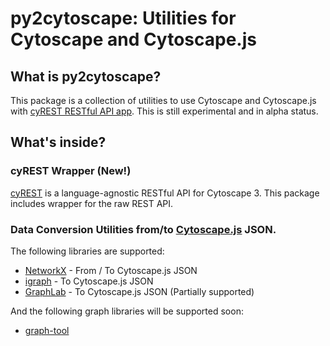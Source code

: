 # py2cytoscape: Utilities for Cytoscape and Cytoscape.js

## What is py2cytoscape?
This package is a collection of utilities to use Cytoscape and Cytoscape.js with [cyREST RESTful API app](http://apps.cytoscape.org/apps/cyrest).
This is still experimental and in alpha status.

## What's inside?

### cyREST Wrapper (New!)
[cyREST]() is a language-agnostic RESTful API for Cytoscape 3.  This package includes wrapper for the raw REST API.

### Data Conversion Utilities from/to [Cytoscape.js](http://js.cytoscape.org/) JSON.
The following libraries are supported:

* [NetworkX]() - From / To Cytoscape.js JSON
* [igraph]() - To Cytoscape.js JSON
* [GraphLab]() - To Cytoscape.js JSON (Partially supported)

And the following graph libraries will be supported soon:
* [graph-tool]()